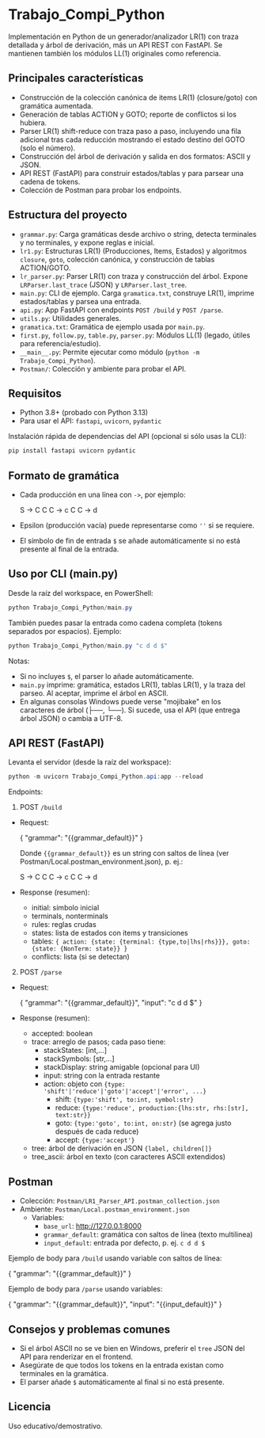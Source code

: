 # Trabajo_Compi_Python

Implementación en Python de un generador/analizador LR(1) con traza detallada y árbol de derivación, más un API REST con FastAPI. Se mantienen también los módulos LL(1) originales como referencia.

## Principales características
- Construcción de la colección canónica de items LR(1) (closure/goto) con gramática aumentada.
- Generación de tablas ACTION y GOTO; reporte de conflictos si los hubiera.
- Parser LR(1) shift-reduce con traza paso a paso, incluyendo una fila adicional tras cada reducción mostrando el estado destino del GOTO (solo el número).
- Construcción del árbol de derivación y salida en dos formatos: ASCII y JSON.
- API REST (FastAPI) para construir estados/tablas y para parsear una cadena de tokens.
- Colección de Postman para probar los endpoints.

## Estructura del proyecto
- `grammar.py`: Carga gramáticas desde archivo o string, detecta terminales y no terminales, y expone reglas e inicial.
- `lr1.py`: Estructuras LR(1) (Producciones, Items, Estados) y algoritmos `closure`, `goto`, colección canónica, y construcción de tablas ACTION/GOTO.
- `lr_parser.py`: Parser LR(1) con traza y construcción del árbol. Expone `LRParser.last_trace` (JSON) y `LRParser.last_tree`.
- `main.py`: CLI de ejemplo. Carga `gramatica.txt`, construye LR(1), imprime estados/tablas y parsea una entrada.
- `api.py`: App FastAPI con endpoints `POST /build` y `POST /parse`.
- `utils.py`: Utilidades generales.
- `gramatica.txt`: Gramática de ejemplo usada por `main.py`.
- `first.py`, `follow.py`, `table.py`, `parser.py`: Módulos LL(1) (legado, útiles para referencia/estudio).
- `__main__.py`: Permite ejecutar como módulo (`python -m Trabajo_Compi_Python`).
- `Postman/`: Colección y ambiente para probar el API.

## Requisitos
- Python 3.8+ (probado con Python 3.13)
- Para usar el API: `fastapi`, `uvicorn`, `pydantic`

Instalación rápida de dependencias del API (opcional si sólo usas la CLI):

```powershell
pip install fastapi uvicorn pydantic
```

## Formato de gramática
- Cada producción en una línea con `->`, por ejemplo:
  
	S -> C C
	C -> c C
	C -> d

- Epsilon (producción vacía) puede representarse como `''` si se requiere.
- El símbolo de fin de entrada `$` se añade automáticamente si no está presente al final de la entrada.

## Uso por CLI (main.py)
Desde la raíz del workspace, en PowerShell:

```powershell
python Trabajo_Compi_Python/main.py
```

También puedes pasar la entrada como cadena completa (tokens separados por espacios). Ejemplo:

```powershell
python Trabajo_Compi_Python/main.py "c d d $"
```

Notas:
- Si no incluyes `$`, el parser lo añade automáticamente.
- `main.py` imprime: gramática, estados LR(1), tablas LR(1), y la traza del parseo. Al aceptar, imprime el árbol en ASCII.
- En algunas consolas Windows puede verse "mojibake" en los caracteres de árbol (├──, └──). Si sucede, usa el API (que entrega árbol JSON) o cambia a UTF-8.

## API REST (FastAPI)
Levanta el servidor (desde la raíz del workspace):

```powershell
python -m uvicorn Trabajo_Compi_Python.api:app --reload
```

Endpoints:

1) POST `/build`
- Request:

	{ "grammar": "{{grammar_default}}" }

	Donde `{{grammar_default}}` es un string con saltos de línea (ver Postman/Local.postman_environment.json), p. ej.:

	S -> C C
	C -> c C
	C -> d

- Response (resumen):
	- initial: símbolo inicial
	- terminals, nonterminals
	- rules: reglas crudas
	- states: lista de estados con items y transiciones
	- tables: `{ action: {state: {terminal: {type,to|lhs|rhs}}}, goto: {state: {NonTerm: state}} }`
	- conflicts: lista (si se detectan)

2) POST `/parse`
- Request:

	{
		"grammar": "{{grammar_default}}",
		"input": "c d d $"
	}

- Response (resumen):
	- accepted: boolean
	- trace: arreglo de pasos; cada paso tiene:
		- stackStates: [int,...]
		- stackSymbols: [str,...]
		- stackDisplay: string amigable (opcional para UI)
		- input: string con la entrada restante
		- action: objeto con `{type: 'shift'|'reduce'|'goto'|'accept'|'error', ...}`
			- shift: `{type:'shift', to:int, symbol:str}`
			- reduce: `{type:'reduce', production:{lhs:str, rhs:[str], text:str}}`
			- goto: `{type:'goto', to:int, on:str}` (se agrega justo después de cada reduce)
			- accept: `{type:'accept'}`
	- tree: árbol de derivación en JSON `{label, children[]}`
	- tree_ascii: árbol en texto (con caracteres ASCII extendidos)

## Postman
- Colección: `Postman/LR1_Parser_API.postman_collection.json`
- Ambiente: `Postman/Local.postman_environment.json`
	- Variables:
		- `base_url`: http://127.0.0.1:8000
		- `grammar_default`: gramática con saltos de línea (texto multilinea)
		- `input_default`: entrada por defecto, p. ej. `c d d $`

Ejemplo de body para `/build` usando variable con saltos de línea:

{
	"grammar": "{{grammar_default}}"
}

Ejemplo de body para `/parse` usando variables:

{
	"grammar": "{{grammar_default}}",
	"input": "{{input_default}}"
}

## Consejos y problemas comunes
- Si el árbol ASCII no se ve bien en Windows, preferir el `tree` JSON del API para renderizar en el frontend.
- Asegúrate de que todos los tokens en la entrada existan como terminales en la gramática.
- El parser añade `$` automáticamente al final si no está presente.

## Licencia
Uso educativo/demostrativo.
